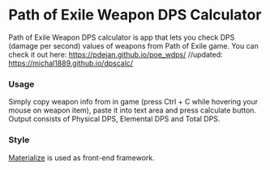 Path of Exile Weapon DPS Calculator
===================================

Path of Exile Weapon DPS calculator is app that lets you check DPS (damage per second) values of weapons from Path of Exile game. You can check it out here: https://pdejan.github.io/poe_wdps/
//updated: https://michal1889.github.io/dpscalc/

### Usage
Simply copy weapon info from in game (press Ctrl + C while hovering your mouse on weapon item), paste it into text area and press calculate button. 
Output consists of Physical DPS, Elemental DPS and Total DPS.

### Style
[Materialize](http://materializecss.com/) is used as front-end framework.

